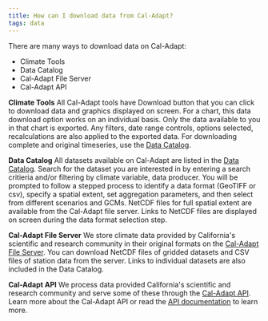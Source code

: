```yaml
---
title: How can I download data from Cal-Adapt?
tags: data
---
```


There are many ways to download data on Cal-Adapt:
- Climate Tools
- Data Catalog
- Cal-Adapt File Server
- Cal-Adapt API

**Climate Tools**
All Cal-Adapt tools have Download button that you can click to download data and graphics displayed on screen. For a chart, this data download option works on an individual basis. Only the data available to you in that chart is exported. Any filters, date range controls, options selected, recalculations are also applied to the exported data. For downloading complete and original timeseries, use the [Data Catalog](/data).

**Data Catalog**
All datasets available on Cal-Adapt are listed in the [Data Catalog](/data). Search for the dataset you are interested in by entering a search critieria and/or filtering by climate variable, data producer. You will be prompted to follow a stepped process to identify a data format (GeoTIFF or csv), specify a spatial extent, set aggregation parameters, and then select from different scenarios and GCMs. NetCDF files for full spatial extent are available from the Cal-Adapt file server. Links to NetCDF files are displayed on screen during the data format selection step. 

**Cal-Adapt File Server**
We store climate data provided by California's scientific and research community in their original formats on the [Cal-Adapt File Server](http://albers.cnr.berkeley.edu/data/). You can download NetCDF files of gridded datasets and CSV files of station data from the server. Links to individual datasets are also included in the Data Catalog.

**Cal-Adapt API**
We process data provided California's scientific and research community and serve some of these through the [Cal-Adapt API](https://api.cal-adapt.org/api/). Learn more about the Cal-Adapt API or read the [API documentation](https://berkeley-gif.github.io/caladapt-docs/) to learn more.


